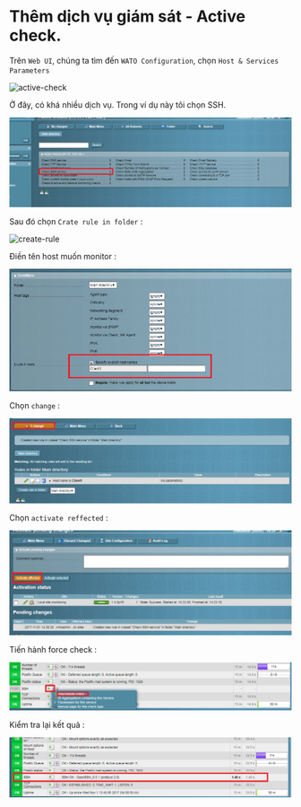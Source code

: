 # Thêm dịch vụ giám sát - Active check.

Trên `Web UI`, chúng ta tìm đến `WATO Configuration`, chọn `Host & Services Parameters`

![active-check]()

Ở đây, có khá nhiều dịch vụ. Trong ví dụ này tôi chọn SSH.

![check-ssh](/images/check-ssh.png)

Sau đó chọn `Crate rule in folder` :

![create-rule](/images/check-rule.png)

Điền tên host muốn monitor :

![dien-host](/images/dien-host.png)

Chọn `change` :

![change-active](/images/change-active.png)

Chọn `activate reffected` :

![active-ref](/images/active-ref.png)

Tiến hành force  check :

![force-check](/images/force-check.png)

Kiểm tra lại kết quả :

![kq](/images/kq.png)